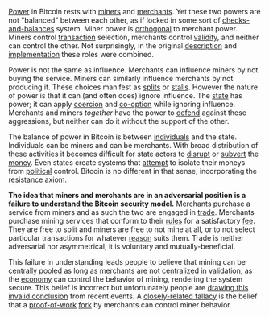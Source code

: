 [Power](Glossary#power) in Bitcoin rests with [miners](Glossary#miner) and [merchants](Glossary#merchant). Yet these two powers are not "balanced" between each other, as if locked in some sort of [checks-and-balances](https://en.wikipedia.org/wiki/Separation_of_powers#Checks_and_balances) system. Miner power is [orthogonal](https://en.wikipedia.org/wiki/Orthogonality) to merchant power. Miners control [transaction](Glossary#transaction) selection, merchants control [validity](Glossary#validity), and neither can control the other. Not surprisingly, in the original [description](https://bitcoin.org/bitcoin.pdf) and [implementation](Glossary#implementation) these roles were combined.

Power is not the same as influence. Merchants can influence miners by not buying the service. Miners can similarly influence merchants by not producing it. These choices manifest as [splits](Glossary#split) or [stalls](Glossary#stall). However the nature of power is that it can (and often does) ignore influence. The [state](Glossary#state) has power; it can apply [coercion](Glossary#coercion) and [co-option](Glossary#co-option) while ignoring influence. Merchants and miners *together* have the power to [defend](Risk-Sharing-Principle) against these aggressions, but neither can do it without the support of the other.

The balance of power in Bitcoin is between [individuals](Glossary#person) and the state. Individuals can be miners and can be merchants. With broad distribution of these activities it becomes difficult for state actors to [disrupt](Glossary#attack) or [subvert](Glossary#coercion) the [money](Glossary#coin). Even states create systems that [attempt](https://www.federalreserve.gov/aboutthefed/bios/board/default.htm) to isolate their moneys from [political](Glossary#political) control. Bitcoin is no different in that sense, incorporating the [resistance axiom](Axiom-of-Resistance).

**The idea that miners and merchants are in an adversarial position is a failure to understand the Bitcoin security model.** Merchants purchase a service from miners and as such the two are engaged in [trade](Glossary#trade). Merchants purchase mining services that conform to their [rules](Glossary#consensus-rules) for a satisfactory [fee](Glossary#fee). They are free to split and miners are free to not mine at all, or to not select particular transactions for whatever [reason](Glossary#censorship) suits them. Trade is neither adversarial nor asymmetrical, it is voluntary and mutually-beneficial.

This failure in understanding leads people to believe that mining can be centrally [pooled](Glossary#pooling) as long as merchants are not [centralized](Glossary#centralization) in validation, as the [economy](Glossary#economy) can control the behavior of mining, rendering the system secure. This belief is incorrect but unfortunately people are [drawing this invalid conclusion](https://www.coindesk.com/uasf-revisited-will-bitcoins-user-revolt-leave-lasting-legacy) from recent events. A [closely-related fallacy](Proof-of-Work-Fallacy) is the belief that a [proof-of-work](Glossary#proof) [fork](Glossary#fork) by merchants can control miner behavior.